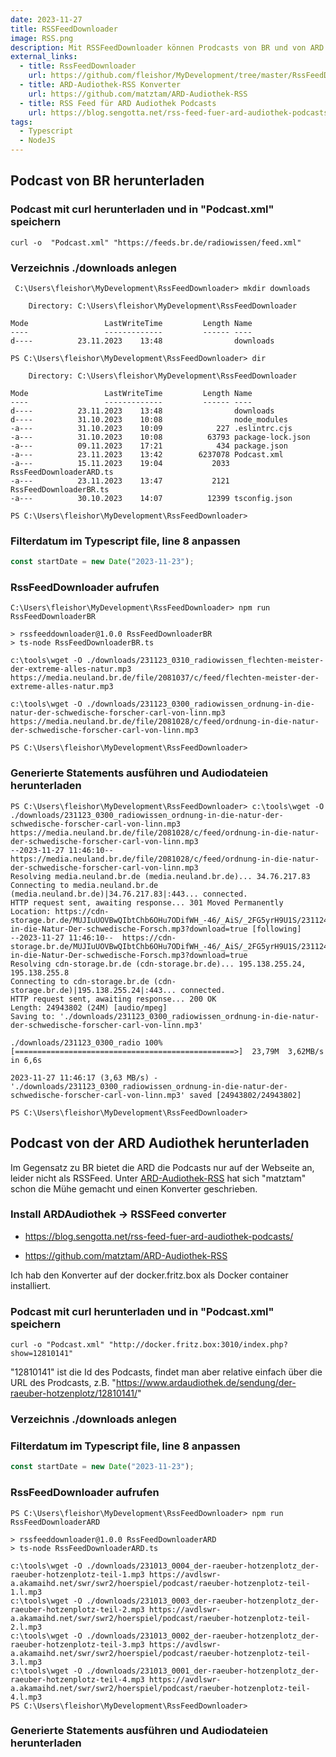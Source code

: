 ```yaml
---
date: 2023-11-27
title: RSSFeedDownloader
image: RSS.png
description: Mit RSSFeedDownloader können Prodcasts von BR und von ARD Audiothek heruntergeladen werden
external_links:
  - title: RssFeedDownloader
    url: https://github.com/fleishor/MyDevelopment/tree/master/RssFeedDownloader
  - title: ARD-Audiothek-RSS Konverter
    url: https://github.com/matztam/ARD-Audiothek-RSS
  - title: RSS Feed für ARD Audiothek Podcasts
    url: https://blog.sengotta.net/rss-feed-fuer-ard-audiothek-podcasts/
tags:
  - Typescript
  - NodeJS
---
```


## Podcast von BR herunterladen

### Podcast mit curl herunterladen und in "Podcast.xml" speichern

~~~
curl -o  "Podcast.xml" "https://feeds.br.de/radiowissen/feed.xml"
~~~

### Verzeichnis ./downloads anlegen

~~~
 C:\Users\fleishor\MyDevelopment\RssFeedDownloader> mkdir downloads

    Directory: C:\Users\fleishor\MyDevelopment\RssFeedDownloader

Mode                 LastWriteTime         Length Name
----                 -------------         ------ ----
d----          23.11.2023    13:48                downloads

PS C:\Users\fleishor\MyDevelopment\RssFeedDownloader> dir

    Directory: C:\Users\fleishor\MyDevelopment\RssFeedDownloader

Mode                 LastWriteTime         Length Name
----                 -------------         ------ ----
d----          23.11.2023    13:48                downloads
d----          31.10.2023    10:08                node_modules
-a---          31.10.2023    10:09            227 .eslintrc.cjs
-a---          31.10.2023    10:08          63793 package-lock.json
-a---          09.11.2023    17:21            434 package.json
-a---          23.11.2023    13:42        6237078 Podcast.xml
-a---          15.11.2023    19:04           2033 RssFeedDownloaderARD.ts
-a---          23.11.2023    13:47           2121 RssFeedDownloaderBR.ts
-a---          30.10.2023    14:07          12399 tsconfig.json

PS C:\Users\fleishor\MyDevelopment\RssFeedDownloader>
~~~

### Filterdatum im Typescript file, line 8 anpassen

~~~Typescript
const startDate = new Date("2023-11-23");
~~~

### RssFeedDownloader aufrufen

~~~
C:\Users\fleishor\MyDevelopment\RssFeedDownloader> npm run RssFeedDownloaderBR

> rssfeeddownloader@1.0.0 RssFeedDownloaderBR
> ts-node RssFeedDownloaderBR.ts

c:\tools\wget -O ./downloads/231123_0310_radiowissen_flechten-meister-der-extreme-alles-natur.mp3 https://media.neuland.br.de/file/2081037/c/feed/flechten-meister-der-extreme-alles-natur.mp3

c:\tools\wget -O ./downloads/231123_0300_radiowissen_ordnung-in-die-natur-der-schwedische-forscher-carl-von-linn.mp3 https://media.neuland.br.de/file/2081028/c/feed/ordnung-in-die-natur-der-schwedische-forscher-carl-von-linn.mp3

PS C:\Users\fleishor\MyDevelopment\RssFeedDownloader> 
~~~

### Generierte Statements ausführen und Audiodateien herunterladen

~~~
PS C:\Users\fleishor\MyDevelopment\RssFeedDownloader> c:\tools\wget -O ./downloads/231123_0300_radiowissen_ordnung-in-die-natur-der-schwedische-forscher-carl-von-linn.mp3 https://media.neuland.br.de/file/2081028/c/feed/ordnung-in-die-natur-der-schwedische-forscher-carl-von-linn.mp3
--2023-11-27 11:46:10--  https://media.neuland.br.de/file/2081028/c/feed/ordnung-in-die-natur-der-schwedische-forscher-carl-von-linn.mp3
Resolving media.neuland.br.de (media.neuland.br.de)... 34.76.217.83
Connecting to media.neuland.br.de (media.neuland.br.de)|34.76.217.83|:443... connected.
HTTP request sent, awaiting response... 301 Moved Permanently
Location: https://cdn-storage.br.de/MUJIuUOVBwQIbtChb6OHu7ODifWH_-46/_AiS/_2FG5yrH9U1S/231124_0905_radioWissen_Ordnung-in-die-Natur-Der-schwedische-Forsch.mp3?download=true [following]
--2023-11-27 11:46:10--  https://cdn-storage.br.de/MUJIuUOVBwQIbtChb6OHu7ODifWH_-46/_AiS/_2FG5yrH9U1S/231124_0905_radioWissen_Ordnung-in-die-Natur-Der-schwedische-Forsch.mp3?download=true
Resolving cdn-storage.br.de (cdn-storage.br.de)... 195.138.255.24, 195.138.255.8
Connecting to cdn-storage.br.de (cdn-storage.br.de)|195.138.255.24|:443... connected.
HTTP request sent, awaiting response... 200 OK
Length: 24943802 (24M) [audio/mpeg]
Saving to: './downloads/231123_0300_radiowissen_ordnung-in-die-natur-der-schwedische-forscher-carl-von-linn.mp3'

./downloads/231123_0300_radio 100%[=================================================>]  23,79M  3,62MB/s    in 6,6s

2023-11-27 11:46:17 (3,63 MB/s) - './downloads/231123_0300_radiowissen_ordnung-in-die-natur-der-schwedische-forscher-carl-von-linn.mp3' saved [24943802/24943802]

PS C:\Users\fleishor\MyDevelopment\RssFeedDownloader>
~~~

## Podcast von der ARD Audiothek herunterladen

Im Gegensatz zu BR bietet die ARD die Podcasts nur auf der Webseite an, leider nicht als RSSFeed. Unter [ARD-Audiothek-RSS](https://github.com/matztam/ARD-Audiothek-RSS) hat sich "matztam" schon die Mühe gemacht und einen Konverter geschrieben.

### Install ARDAudiothek -> RSSFeed converter

- <https://blog.sengotta.net/rss-feed-fuer-ard-audiothek-podcasts/>

- <https://github.com/matztam/ARD-Audiothek-RSS>

Ich hab den Konverter auf der docker.fritz.box als Docker container installiert.

### Podcast mit curl herunterladen und in "Podcast.xml" speichern

~~~
curl -o "Podcast.xml" "http://docker.fritz.box:3010/index.php?show=12810141"
~~~

"12810141" ist die Id des Podcasts, findet man aber relative einfach über die URL des Prodcasts, z.B. "<https://www.ardaudiothek.de/sendung/der-raeuber-hotzenplotz/12810141/>"

### Verzeichnis ./downloads anlegen

### Filterdatum im Typescript file, line 8 anpassen

~~~Typescript
const startDate = new Date("2023-11-23");
~~~

### RssFeedDownloader aufrufen

~~~
PS C:\Users\fleishor\MyDevelopment\RssFeedDownloader> npm run RssFeedDownloaderARD

> rssfeeddownloader@1.0.0 RssFeedDownloaderARD
> ts-node RssFeedDownloaderARD.ts

c:\tools\wget -O ./downloads/231013_0004_der-raeuber-hotzenplotz_der-raeuber-hotzenplotz-teil-1.mp3 https://avdlswr-a.akamaihd.net/swr/swr2/hoerspiel/podcast/raeuber-hotzenplotz-teil-1.l.mp3
c:\tools\wget -O ./downloads/231013_0003_der-raeuber-hotzenplotz_der-raeuber-hotzenplotz-teil-2.mp3 https://avdlswr-a.akamaihd.net/swr/swr2/hoerspiel/podcast/raeuber-hotzenplotz-teil-2.l.mp3 
c:\tools\wget -O ./downloads/231013_0002_der-raeuber-hotzenplotz_der-raeuber-hotzenplotz-teil-3.mp3 https://avdlswr-a.akamaihd.net/swr/swr2/hoerspiel/podcast/raeuber-hotzenplotz-teil-3.l.mp3 
c:\tools\wget -O ./downloads/231013_0001_der-raeuber-hotzenplotz_der-raeuber-hotzenplotz-teil-4.mp3 https://avdlswr-a.akamaihd.net/swr/swr2/hoerspiel/podcast/raeuber-hotzenplotz-teil-4.l.mp3 
PS C:\Users\fleishor\MyDevelopment\RssFeedDownloader> 
~~~

### Generierte Statements ausführen und Audiodateien herunterladen
